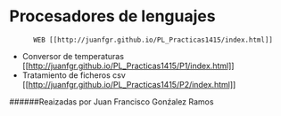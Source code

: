 Procesadores de lenguajes
============
          WEB [[http://juanfgr.github.io/PL_Practicas1415/index.html]]
- Conversor de temperaturas   [[http://juanfgr.github.io/PL_Practicas1415/P1/index.html]]    
- Tratamiento de ficheros csv [[http://juanfgr.github.io/PL_Practicas1415/P2/index.html]]

######Reaizadas por Juan Francisco Gonźalez Ramos
